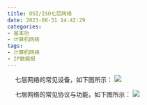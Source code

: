 ```yaml
---
title: OSI/ISO七层网络
date: 2023-08-31 14:42:29
categories: 
- 基本功
- 计算机网络
tags:
- 计算机网络
- IP数据报
---
```



&ensp;&ensp; 七层网络的常见设备，如下图所示：
![](https://github.com/3546514206/ImageHost.Github.IO/blob/main/%E5%9F%BA%E6%9C%AC%E5%8A%9F/%E8%AE%A1%E7%AE%97%E6%9C%BA%E7%BD%91%E7%BB%9C/%E4%B8%83%E5%B1%82%E7%BD%91%E7%BB%9C/%E4%B8%83%E5%B1%82%E7%BD%91%E7%BB%9C%E7%9A%84%E5%B8%B8%E8%A7%81%E8%AE%BE%E5%A4%87.png?raw=true)

&ensp;&ensp; 七层网络的常见协议与功能，如下图所示：
![](https://github.com/3546514206/ImageHost.Github.IO/blob/main/%E5%9F%BA%E6%9C%AC%E5%8A%9F/%E8%AE%A1%E7%AE%97%E6%9C%BA%E7%BD%91%E7%BB%9C/%E4%B8%83%E5%B1%82%E7%BD%91%E7%BB%9C/%E4%B8%83%E5%B1%82%E7%BD%91%E7%BB%9C%E5%B8%B8%E8%A7%81%E5%8D%8F%E8%AE%AE%E4%B8%8E%E5%8A%9F%E8%83%BD%E8%AF%B4%E6%98%8E.gif?raw=true)


